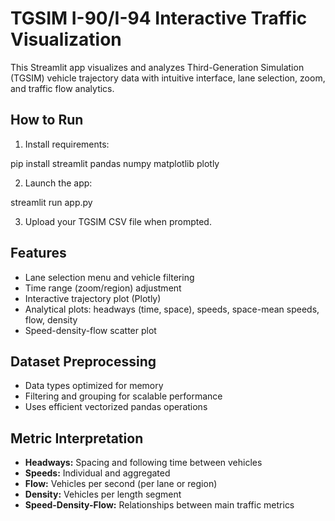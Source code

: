 # TGSIM I-90/I-94 Interactive Traffic Visualization

This Streamlit app visualizes and analyzes Third-Generation Simulation (TGSIM) vehicle trajectory data with intuitive interface, lane selection, zoom, and traffic flow analytics.

## How to Run

1. Install requirements:
  
  pip install streamlit pandas numpy matplotlib plotly


2. Launch the app:
  
  streamlit run app.py


3. Upload your TGSIM CSV file when prompted.

## Features

- Lane selection menu and vehicle filtering
- Time range (zoom/region) adjustment
- Interactive trajectory plot (Plotly)
- Analytical plots: headways (time, space), speeds, space-mean speeds, flow, density
- Speed-density-flow scatter plot

## Dataset Preprocessing

- Data types optimized for memory
- Filtering and grouping for scalable performance
- Uses efficient vectorized pandas operations

## Metric Interpretation

- **Headways:** Spacing and following time between vehicles
- **Speeds:** Individual and aggregated
- **Flow:** Vehicles per second (per lane or region)
- **Density:** Vehicles per length segment
- **Speed-Density-Flow:** Relationships between main traffic metrics

